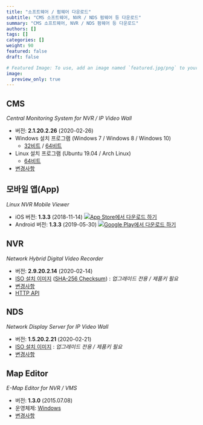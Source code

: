 ```yaml
---
title: "소프트웨어 / 펌웨어 다운로드"
subtitle: "CMS 소프트웨어, NVR / NDS 펌웨어 등 다운로드"
summary: "CMS 소프트웨어, NVR / NDS 펌웨어 등 다운로드"
authors: []
tags: []
categories: []
weight: 90
featured: false
draft: false

# Featured Image: To use, add an image named `featured.jpg/png` to your page's folder.
image:
  preview_only: true
---
```


## CMS

*Central Monitoring System for NVR / IP Video Wall*

- 버전: **2.1.20.2.26** (2020-02-26)
- Windows 설치 프로그램 (Windows 7 / Windows 8 / Windows 10)
  - [32비트](http://data.emstone.com/cms/cms-2.1.20.2.26-win32.exe) / [64비트](http://data.emstone.com/cms/cms-2.1.20.2.26-win64.exe)
- Linux 설치 프로그램 (Ubuntu 19.04 / Arch Linux)
  - [64비트](http://data.emstone.com/cms/cms-2.1.20.2.26-linux-x86_64.tar.bz2)
- [변경사항](http://data.emstone.com/docs/cms/changelog/cms21.html)

## 모바일 앱(App)

*Linux NVR Mobile Viewer*

- iOS 버전: **1.3.3** (2018-11-14)
  <a href="https://apps.apple.com/kr/app/linux-nvr-mobile-viewer/id561848768" target="_blank"><img src="/img/app-store-badge-ko.png" alt="App Store에서 다운로드 하기" class="d-inline-block py-0 my-2"></a>
- Android 버전: **1.3.3** (2019-05-30)
  <a href="https://play.google.com/store/apps/details?id=com.emstone.moview" target="_blank"><img src="/img/google-play-badge-ko.png" alt="Google Play에서 다운로드 하기" class="d-inline-block py-0 my-2"></a>

## NVR

*Network Hybrid Digital Video Recorder*

- 버전: **2.9.20.2.14** (2020-02-14)
- [ISO 설치 이미지](http://data.emstone.com/dvr/nvr-2.9.20.2.14.iso)
  ([SHA-256 Checksum](http://data.emstone.com/dvr/nvr-2.9.20.2.14.iso-sha256.txt))
   : *업그레이드 전용 / 제품키 필요*
- [변경사항](http://data.emstone.com/docs/dvr/changelog/nvr29.html)
- [HTTP API](http://data.emstone.com/docs/dvr/http/)

## NDS

*Network Display Server for IP Video Wall*

- 버전: **1.5.20.2.21** (2020-02-21)
- [ISO 설치 이미지](http://data.emstone.com/nds/nds-1.5.20.2.21.iso)
   : *업그레이드 전용 / 제품키 필요*
- [변경사항](http://data.emstone.com/docs/emx/ChangeLog.html)

## Map Editor

*E-Map Editor for NVR / VMS*

- 버전: **1.3.0** (2015.07.08)
- 운영체제: [Windows](http://data.emstone.com/vms/mapedit/vms-mapedit-1.3.0-win-ia32-20150708.zip)
- [변경사항](http://data.emstone.com/https://github.com/nvrsw/mapedit/blob/master/ChangeLog.md)
